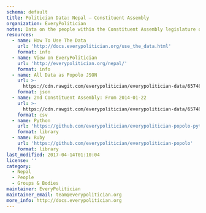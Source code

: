 ```yaml
---
schema: default
title: Politician Data: Nepal — Constituent Assembly
organization: EveryPolitician
notes: Data on the people within the Constituent Assembly legislature of Nepal.
resources:
  - name: How To Use The Data
    url: 'http://docs.everypolitician.org/use_the_data.html'
    format: info
  - name: View on EveryPolitician
    url: 'http://everypolitician.org/nepal/'
    format: info
  - name: All Data as Popolo JSON
    url: >-
      https://cdn.rawgit.com/everypolitician/everypolitician-data/65748a7a58aac1598d1b0b104b6e80e057855a68/data/Nepal/Assembly/ep-popolo-v1.0.json
    format: json
  - name: 2nd Constituent Assembly: From 2014-01-22
    url: >-
      https://cdn.rawgit.com/everypolitician/everypolitician-data/65748a7a58aac1598d1b0b104b6e80e057855a68/data/Nepal/Assembly/term-ca2.csv
    format: csv
  - name: Python
    url: 'https://github.com/everypolitician/everypolitician-popolo-python'
    format: library
  - name: Ruby
    url: 'https://github.com/everypolitician/everypolitician-popolo'
    format: library
last_modified: 2017-04-14T01:10:04
license: ''
category:
  - Nepal
  - People
  - Groups & Bodies
maintainer: EveryPolitician
maintainer_email: team@everypolitician.org
more_info: http://docs.everypolitician.org
---
```

